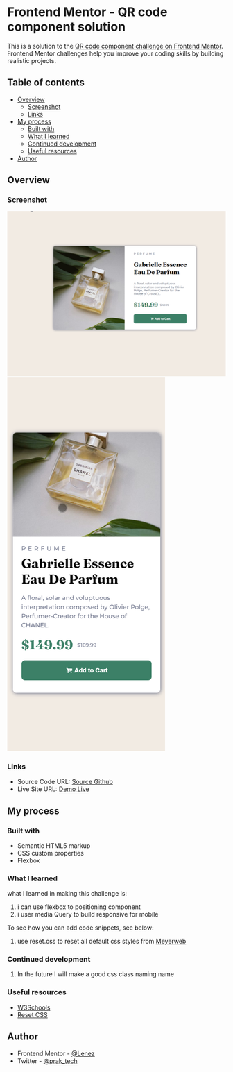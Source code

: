 # Frontend Mentor - QR code component solution

This is a solution to the [QR code component challenge on Frontend Mentor](https://www.frontendmentor.io/challenges/qr-code-component-iux_sIO_H). Frontend Mentor challenges help you improve your coding skills by building realistic projects.

## Table of contents

- [Overview](#overview)
  - [Screenshot](#screenshot)
  - [Links](#links)
- [My process](#my-process)
  - [Built with](#built-with)
  - [What I learned](#what-i-learned)
  - [Continued development](#continued-development)
  - [Useful resources](#useful-resources)
- [Author](#author)

## Overview

### Screenshot

![Desktop preview](./screenshoot/desktop-preview.png)
![Mobile preview](./screenshoot/mobile-preview.png)

### Links

- Source Code URL: [Source Github](https://github.com/lenez12/Product-preview-card-component.git)
- Live Site URL: [Demo Live](http://live.testingalltech.xyz/)

## My process

### Built with

- Semantic HTML5 markup
- CSS custom properties
- Flexbox

### What I learned

what I learned in making this challenge is:

1. i can use flexbox to positioning component
2. i user media Query to build responsive for mobile

To see how you can add code snippets, see below:

1. use reset.css to reset all default css styles from [Meyerweb](https://meyerweb.com/eric/tools/css/reset/)

### Continued development

1. In the future I will make a good css class naming name

### Useful resources

- [W3Schools](https://www.w3schools.com/css/css3_flexbox.asp)
- [Reset CSS](https://meyerweb.com/eric/tools/css/reset/)

## Author

- Frontend Mentor - [@Lenez](https://www.frontendmentor.io/profile/yourusername)
- Twitter - [@prak_tech](https://www.twitter.com/prak_tech)

